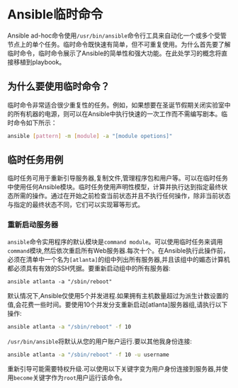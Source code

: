 # Ansible临时命令

Ansible ad-hoc命令使用`/usr/bin/ansible`命令行工具来自动化一个或多个受管节点上的单个任务。临时命令既快速有简单，但不可重复使用。为什么首先要了解临时命令，临时命令展示了Ansible的简单性和强大功能。在此处学习的概念将直接移植到playbook。



## 为什么要使用临时命令？

临时命令非常适合很少重复性的任务。例如，如果想要在圣诞节假期关闭实验室中的所有机器的电源，则可以在Ansible中执行快速的一次工作而不需编写剧本。临时命令如下所示：

```bash
ansible [pattern] -m [module] -a "[module opetions]"
```

## 临时任务用例

临时任务可用于重新引导服务器,复制文件,管理程序包和用户等。可以在临时任务中使用任何Ansible模块。临时任务使用声明性模型，计算并执行达到指定最终状态所需的操作。通过在开始之前检查当前状态并且不执行任何操作，除非当前状态与指定的最终状态不同，它们可以实现幂等形式。

### 重新启动服务器

`ansible`命令实用程序的默认模块是`command module`。可以使用临时任务来调用`command`模块,然后依次重启所有Web服务器.每次十个。在Ansible执行此操作前，必须在清单中一个名为`[atlanta]`的组中列出所有服务器,并且该组中的媚态计算机都必须具有有效的SSH凭据。要重新启动组中的所有服务器:

```baah
ansible atlanta -a "/sbin/reboot"
```

默认情况下,Ansible仅使用5个并发进程.如果拥有主机数量超过为派生计数设置的值,会花费一些时间。要使用10个并发分支重新启动[atlanta]服务器组,请执行以下操作:

```bash
ansible atlanta -a "/sbin/reboot" -f 10 
```

`/usr/bin/ansible`将默认从您的用户账户运行.要以其他我身份连接:

```bash
ansible atlanta -a "/sbin/reboot" -f 10 -u username
```

重新引导可能需要特权升级.可以使用以下关键字变为用户身份连接到服务器,并使用`become`关键字作为`root`用户运行该命令。




